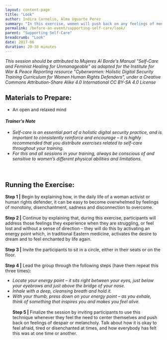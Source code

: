 ```yaml
---
layout: content-page
title: "Look"
author: Indira Cornelio, Alma Uguarte Perez
summary: "In this exercise, women will push back on any feelings of monotony, disenchantment, sadness and disconnection by activating their desire to dream and rejoice with life."
permalink: /before-an-event/supporting-self-care/look/
parent: "Supporting Self-Care"
breadcrumb: "Look"
date: 2017-06
duration: 20-30 minutes
---
```

*This session should be attributed to Mujeres Al Borde's Manual "Self-Care and Feminist Healing for Unmanageable" as adapted for the Institute for War & Peace Reporting resource "Cyberwomen: Holistic Digital Security Training Curriculum for Women Human Rights Defenders", under a Creative Commons Attribution-Share Alike 4.0 International CC BY-SA 4.0 License*

## Materials to Prepare: 
- An open and relaxed mind

#### *Trainer's Note*
- *Self-care is an essential part of a holistic digital security practice, and is important to consistently reinforce and encourage – it is highly recommended that you distribute exercises related to self-care throughout your training.*
- *For this and all sessions in your training, always be conscious of and sensitive to women’s different physical abilities and limitations.*
<br><br>
 
## Running the Exercise:
**Step 1 |** Begin by explaining how, in the daily life of a woman activist or human rights defender, it can be easy to become overwhelmed by feelings of monotony, disenchantment, sadness and disconnection to overcome.
<br><br>
**Step 2 |** Continue by explaining that, during this exercise, participants will address those feelings they experience when they are struggling, or feel lost and without a sense of direction – they will do this by activating an energy point which, in traditional Eastern medicine, activates the desire to dream and to feel enchanted by life again.
<br><br>
**Step 3 |** Invite the participants to sit in a circle, either in their seats or on the floor.
<br><br>
**Step 4 |** Lead the group through the following steps (have them repeat this three times):
- *Locate your energy point – it sits right between your eyes, just below your eyebrows and just above the bridge of your nose.*
- *Inhale with a deep, cleansing breath and hold it.*
- *With your thumb, press down on your energy point – as you exhale, think of something that inspires you and makes you feel alive.*
<br><br>
**Step 5 |** Finalize the session by inviting participants to use this technique whenever they feel the need to center themselves and push back on feelings of despair or melancholy. Talk about how it is okay to feel afraid, tired or disenchanted at times, and how everybody has felt this was at one time or another.

